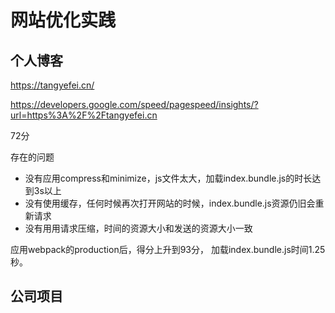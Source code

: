 # 网站优化实践

## 个人博客

https://tangyefei.cn/

https://developers.google.com/speed/pagespeed/insights/?url=https%3A%2F%2Ftangyefei.cn

72分

存在的问题

- 没有应用compress和minimize，js文件太大，加载index.bundle.js的时长达到3s以上
- 没有使用缓存，任何时候再次打开网站的时候，index.bundle.js资源仍旧会重新请求
- 没有用用请求压缩，时间的资源大小和发送的资源大小一致


应用webpack的production后，得分上升到93分， 加载index.bundle.js时间1.25秒。


## 公司项目


